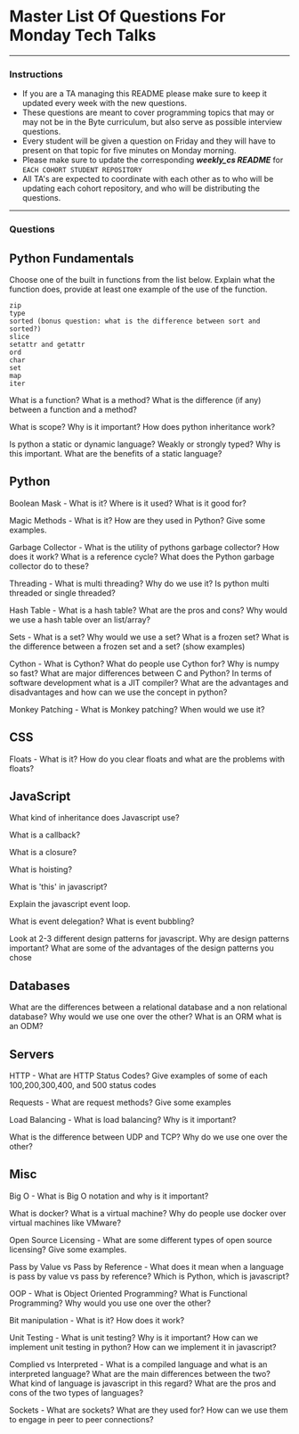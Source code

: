 # Master List Of Questions For Monday Tech Talks

---

### Instructions

* If you are a TA managing this README please make sure to keep it updated every week with the new questions. 
* These questions are meant to cover programming topics that may or may not be in the Byte curriculum, but also serve as possible interview questions. 
* Every student will be given a question on Friday and they will have to present on that topic for five minutes on Monday morning.
* Please make sure to update the corresponding ***weekly_cs README*** for `EACH COHORT STUDENT REPOSITORY`
* All TA's are expected to coordinate with each other as to who will be updating each cohort repository, and who will be distributing the questions. 

---

### Questions

## Python Fundamentals 

Choose one of the built in functions from the list below. Explain what the function does, provide at least one example of the use of the function.

```
zip
type
sorted (bonus question: what is the difference between sort and sorted?) 
slice
setattr and getattr
ord
char
set
map
iter
```

What is a function? What is a method? What is the difference (if any) between a function and a method?

What is scope? Why is it important? How does python inheritance work?

Is python a static or dynamic language? Weakly or strongly typed? Why is this important. What are the benefits of a static language?

## Python 

Boolean Mask - What is it? Where is it used? What is it good for? 

Magic Methods - What is it? How are they used in Python? Give some examples.

Garbage Collector - What is the utility of pythons garbage collector? How does it work? What is a reference cycle? What does the Python garbage collector do to these?

Threading - What is multi threading? Why do we use it? Is python multi threaded or single threaded?

Hash Table - What is a hash table? What are the pros and cons? Why would we use a hash table over an list/array?

Sets - What is a set? Why would we use a set? What is a frozen set? What is the difference between a frozen set and a set? (show examples)

Cython - What is Cython? What do people use Cython for? Why is numpy so fast? What are major differences between C and Python? In terms of software development what is a JIT compiler? What are the advantages and disadvantages and how can we use the concept in python?

Monkey Patching - What is Monkey patching? When would we use it?

## CSS 

Floats - What is it? How do you clear floats and what are the problems with floats?

## JavaScript

What kind of inheritance does Javascript use? 

What is a callback? 

What is a closure? 

What is hoisting?

What is 'this' in javascript?

Explain the javascript event loop.

What is event delegation? What is event bubbling?

Look at 2-3 different design patterns for javascript. Why are design patterns important? What are some of the advantages of the design patterns you chose

## Databases 

What are the differences between a relational database and a non relational database? Why would we use one over the other? What is an ORM what is an ODM?

## Servers

HTTP - What are HTTP Status Codes? Give examples of some of each 100,200,300,400, and 500 status codes

Requests - What are request methods? Give some examples

Load Balancing - What is load balancing? Why is it important?

What is the difference between UDP and TCP? Why do we use one over the other?

## Misc 

Big O - What is Big O notation and why is it important?

What is docker? What is a virtual machine? Why do people use docker over virtual machines like VMware?

Open Source Licensing - What are some different types of open source licensing? Give some examples.

Pass by Value vs Pass by Reference - What does it mean when a language is pass by value vs pass by reference? Which is Python, which is javascript?

OOP - What is Object Oriented Programming? What is Functional Programming? Why would you use one over the other?

Bit manipulation - What is it? How does it work?

Unit Testing - What is unit testing? Why is it important? How can we implement unit testing in python? How can we implement it in javascript?

Complied vs Interpreted - What is a compiled language and what is an interpreted language? What are the main differences between the two? What kind of language is javascript in this regard? What are the pros and cons of the two types of languages?

Sockets - What are sockets? What are they used for? How can we use them to engage in peer to peer connections?



